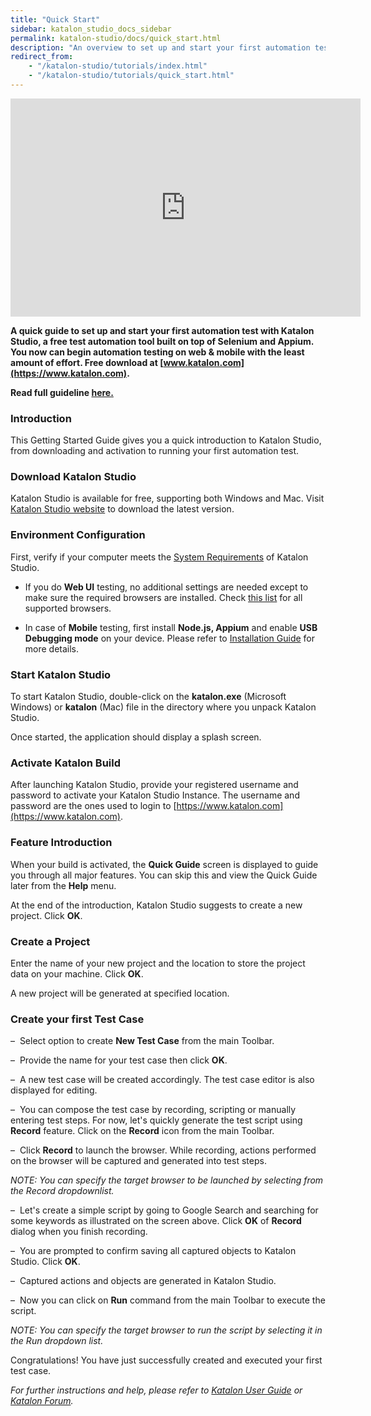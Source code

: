 ```yaml
---
title: "Quick Start"
sidebar: katalon_studio_docs_sidebar
permalink: katalon-studio/docs/quick_start.html
description: "An overview to set up and start your first automation test with Katalon Studio to quickly begin automation testing on web and mobile applications."
redirect_from:
    - "/katalon-studio/tutorials/index.html"
    - "/katalon-studio/tutorials/quick_start.html"
---
```

<iframe width="560" height="349" src="https://www.youtube.com/embed/Q80JTXYIteU?autoplay=1" frameborder="0" allowfullscreen="allowfullscreen">&nbsp;</iframe>

**A quick guide to set up and start your first automation test with Katalon Studio, a free test automation tool built on top of Selenium and Appium. You now can begin automation testing on web & mobile with the least amount of effort. Free download at [www.katalon.com](https://www.katalon.com).**

**Read full guideline [here.](/x/l4Ei)**

### Introduction

This Getting Started Guide gives you a quick introduction to Katalon Studio, from downloading and activation to running your first automation test.

### Download Katalon Studio

Katalon Studio is available for free, supporting both Windows and Mac. Visit [Katalon Studio website](https://www.katalon.com/) to download the latest version.

### Environment Configuration

First, verify if your computer meets the [System Requirements](http://docs.katalon.com/display/KD/System+Requirements) of Katalon Studio.

- If you do **Web UI** testing, no additional settings are needed except to make sure the required browsers are installed. Check [this list](/x/dAAM) for all supported browsers.

- In case of **Mobile** testing, first install **Node.js, Appium** and enable **USB Debugging mode** on your device. Please refer to [Installation Guide](http://docs.katalon.com/display/KD/Installation+and+Setup) for more details.

### Start Katalon Studio

To start Katalon Studio, double-click on the **katalon.exe** (Microsoft Windows) or **katalon** (Mac) file in the directory where you unpack Katalon Studio.

Once started, the application should display a splash screen.

### Activate Katalon Build

After launching Katalon Studio, provide your registered username and password to activate your Katalon Studio Instance. The username and password are the ones used to login to [https://www.katalon.com](https://www.katalon.com).

### Feature Introduction

When your build is activated, the **Quick Guide** screen is displayed to guide you through all major features. You can skip this and view the Quick Guide later from the **Help** menu.

At the end of the introduction, Katalon Studio suggests to create a new project. Click **OK**.

### Create a Project

Enter the name of your new project and the location to store the project data on your machine. Click **OK**.

A new project will be generated at specified location.

### Create your first Test Case

–  Select option to create **New Test Case** from the main Toolbar.

–  Provide the name for your test case then click **OK**.

–  A new test case will be created accordingly. The test case editor is also displayed for editing.

–  You can compose the test case by recording, scripting or manually entering test steps. For now, let's quickly generate the test script using **Record** feature. Click on the **Record** icon from the main Toolbar.

–  Click **Record** to launch the browser. While recording, actions performed on the browser will be captured and generated into test steps.

_NOTE: You can specify the target browser to be launched by selecting from the Record dropdownlist._

–  Let's create a simple script by going to Google Search and searching for some keywords as illustrated on the screen above. Click **OK** of **Record** dialog when you finish recording.

–  You are prompted to confirm saving all captured objects to Katalon Studio. Click **OK**.

–  Captured actions and objects are generated in Katalon Studio.

–  Now you can click on **Run** command from the main Toolbar to execute the script.

_NOTE: You can specify the target browser to run the script by selecting it in the Run dropdown list._

Congratulations! You have just successfully created and executed your first test case.

_For further instructions and help, please refer to [Katalon User Guide](/x/oArR) or [Katalon Forum](https://forum.katalon.com/)._
